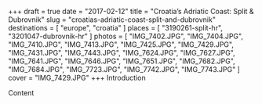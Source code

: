 +++
draft  = true
date   = "2017-02-12"
title  = "Croatia’s Adriatic Coast: Split & Dubrovnik"
slug   = "croatias-adriatic-coast-split-and-dubrovnik"
destinations = [ "europe", "croatia" ]
places = [ "3190261-split-hr", "3201047-dubrovnik-hr" ]
photos = [
  "IMG_7402.JPG", "IMG_7404.JPG", "IMG_7410.JPG", "IMG_7413.JPG", "IMG_7425.JPG",
  "IMG_7429.JPG", "IMG_7431.JPG", "IMG_7443.JPG", "IMG_7624.JPG", "IMG_7627.JPG",
  "IMG_7641.JPG", "IMG_7646.JPG", "IMG_7651.JPG", "IMG_7682.JPG", "IMG_7684.JPG",
  "IMG_7723.JPG", "IMG_7742.JPG", "IMG_7743.JPG"
]
cover = "IMG_7429.JPG"
+++
Introduction

<!--more-->
Content